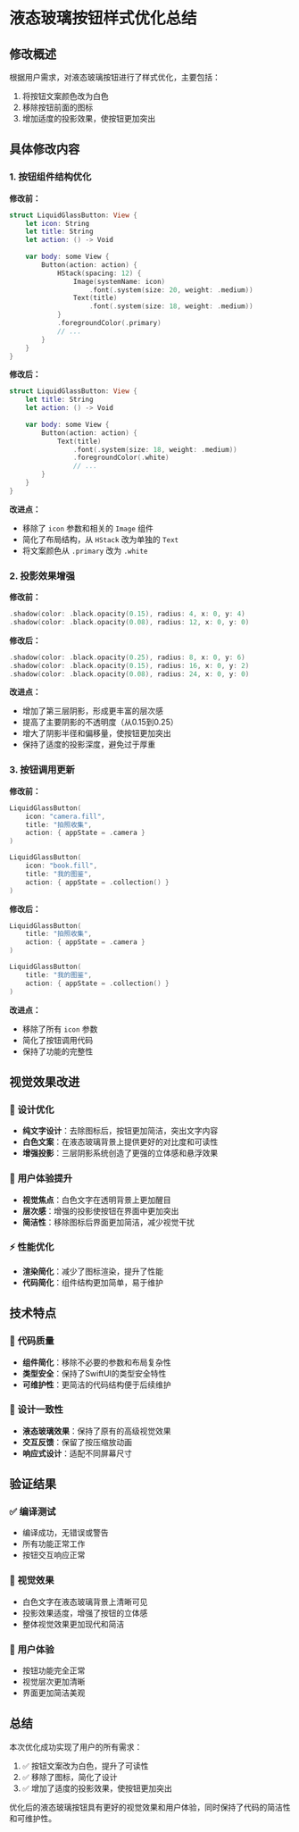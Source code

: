 # 液态玻璃按钮样式优化总结

## 修改概述
根据用户需求，对液态玻璃按钮进行了样式优化，主要包括：
1. 将按钮文案颜色改为白色
2. 移除按钮前面的图标
3. 增加适度的投影效果，使按钮更加突出

## 具体修改内容

### 1. 按钮组件结构优化
**修改前：**
```swift
struct LiquidGlassButton: View {
    let icon: String
    let title: String
    let action: () -> Void
    
    var body: some View {
        Button(action: action) {
            HStack(spacing: 12) {
                Image(systemName: icon)
                    .font(.system(size: 20, weight: .medium))
                Text(title)
                    .font(.system(size: 18, weight: .medium))
            }
            .foregroundColor(.primary)
            // ...
        }
    }
}
```

**修改后：**
```swift
struct LiquidGlassButton: View {
    let title: String
    let action: () -> Void
    
    var body: some View {
        Button(action: action) {
            Text(title)
                .font(.system(size: 18, weight: .medium))
                .foregroundColor(.white)
                // ...
        }
    }
}
```

**改进点：**
- 移除了 `icon` 参数和相关的 `Image` 组件
- 简化了布局结构，从 `HStack` 改为单独的 `Text`
- 将文案颜色从 `.primary` 改为 `.white`

### 2. 投影效果增强
**修改前：**
```swift
.shadow(color: .black.opacity(0.15), radius: 4, x: 0, y: 4)
.shadow(color: .black.opacity(0.08), radius: 12, x: 0, y: 0)
```

**修改后：**
```swift
.shadow(color: .black.opacity(0.25), radius: 8, x: 0, y: 6)
.shadow(color: .black.opacity(0.15), radius: 16, x: 0, y: 2)
.shadow(color: .black.opacity(0.08), radius: 24, x: 0, y: 0)
```

**改进点：**
- 增加了第三层阴影，形成更丰富的层次感
- 提高了主要阴影的不透明度（从0.15到0.25）
- 增大了阴影半径和偏移量，使按钮更加突出
- 保持了适度的投影深度，避免过于厚重

### 3. 按钮调用更新
**修改前：**
```swift
LiquidGlassButton(
    icon: "camera.fill",
    title: "拍照收集",
    action: { appState = .camera }
)

LiquidGlassButton(
    icon: "book.fill",
    title: "我的图鉴",
    action: { appState = .collection() }
)
```

**修改后：**
```swift
LiquidGlassButton(
    title: "拍照收集",
    action: { appState = .camera }
)

LiquidGlassButton(
    title: "我的图鉴",
    action: { appState = .collection() }
)
```

**改进点：**
- 移除了所有 `icon` 参数
- 简化了按钮调用代码
- 保持了功能的完整性

## 视觉效果改进

### 🎨 **设计优化**
- **纯文字设计**：去除图标后，按钮更加简洁，突出文字内容
- **白色文案**：在液态玻璃背景上提供更好的对比度和可读性
- **增强投影**：三层阴影系统创造了更强的立体感和悬浮效果

### 📱 **用户体验提升**
- **视觉焦点**：白色文字在透明背景上更加醒目
- **层次感**：增强的投影使按钮在界面中更加突出
- **简洁性**：移除图标后界面更加简洁，减少视觉干扰

### ⚡ **性能优化**
- **渲染简化**：减少了图标渲染，提升了性能
- **代码简化**：组件结构更加简单，易于维护

## 技术特点

### 🔧 **代码质量**
- **组件简化**：移除不必要的参数和布局复杂性
- **类型安全**：保持了SwiftUI的类型安全特性
- **可维护性**：更简洁的代码结构便于后续维护

### 🎯 **设计一致性**
- **液态玻璃效果**：保持了原有的高级视觉效果
- **交互反馈**：保留了按压缩放动画
- **响应式设计**：适配不同屏幕尺寸

## 验证结果

### ✅ **编译测试**
- 编译成功，无错误或警告
- 所有功能正常工作
- 按钮交互响应正常

### 🎨 **视觉效果**
- 白色文字在液态玻璃背景上清晰可见
- 投影效果适度，增强了按钮的立体感
- 整体视觉效果更加现代和简洁

### 📱 **用户体验**
- 按钮功能完全正常
- 视觉层次更加清晰
- 界面更加简洁美观

## 总结

本次优化成功实现了用户的所有需求：
1. ✅ 按钮文案改为白色，提升了可读性
2. ✅ 移除了图标，简化了设计
3. ✅ 增加了适度的投影效果，使按钮更加突出

优化后的液态玻璃按钮具有更好的视觉效果和用户体验，同时保持了代码的简洁性和可维护性。 